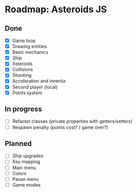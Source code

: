 # Roadmap: Asteroids JS

## Done

- [x] Game loop
- [x] Drawing entities
- [x] Basic mechanics
- [x] Ship
- [x] Asteroids
- [x] Collisions
- [x] Shooting
- [x] Acceleration and innertia
- [x] Second player (local)
- [x] Points system

## In progress

- [ ] Refactor classes (private properties with getters/setters)
- [ ] Respawn penalty (points cost? / game over?)

## Planned

- [ ] Ship upgrades
- [ ] Key mapping
- [ ] Main menu
- [ ] Colors
- [ ] Pause menu
- [ ] Game modes
